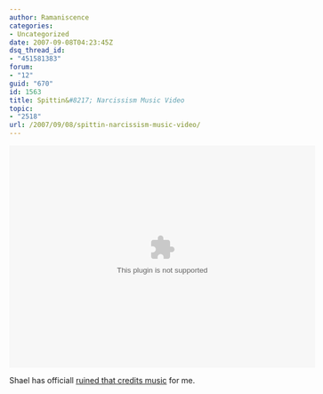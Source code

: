 ```yaml
---
author: Ramaniscence
categories:
- Uncategorized
date: 2007-09-08T04:23:45Z
dsq_thread_id:
- "451581383"
forum:
- "12"
guid: "670"
id: 1563
title: Spittin&#8217; Narcissism Music Video
topic:
- "2518"
url: /2007/09/08/spittin-narcissism-music-video/
---
```


<embed width="550" height="400" src="http://www.psy-city.co.uk/movies/vegarap.swf" style="" />


  
Shael has officiall <a target="_blank" href="http://olremix.org/remixes/100">ruined that credits music</a> for me.